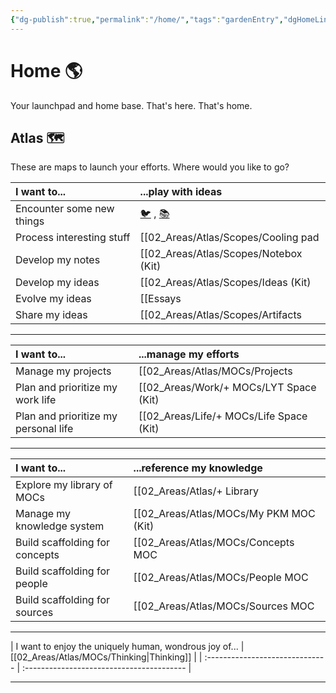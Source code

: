 ```yaml
---
{"dg-publish":true,"permalink":"/home/","tags":"gardenEntry","dgHomeLink":true,"dgPassFrontmatter":false}
---
```





# Home 🌎
Your launchpad and home base. That's here. That's home.

## Atlas 🗺
These are maps to launch your efforts. Where would you like to go?

| I want to...              | ...play with ideas                                                     |
|:------------------------- |:---------------------------------------------------------------------- |
| Encounter some new things      | [🐦](https://www.twitter.com) , [📚](https://readwise.io/lyt/) |
| Process interesting stuff | [[02_Areas/Atlas/Scopes/Cooling pad|Cooling pad]]                                                     |
| Develop my notes         | [[02_Areas/Atlas/Scopes/Notebox (Kit)|Notebox (Kit)]]                                                        |
| Develop my ideas          | [[02_Areas/Atlas/Scopes/Ideas (Kit)|Ideas (Kit)]]                                                        |
| Evolve my ideas           | [[Essays|Essays]]                                                          |
| Share my ideas         | [[02_Areas/Atlas/Scopes/Artifacts|Artifacts]]                                                       |

---

| **I want to...**                     | ...manage my efforts |
| :------------------------------------ | :-------------------- |
| Manage my projects                   | [[02_Areas/Atlas/MOCs/Projects|Projects]]       |
| Plan and prioritize my work life     | [[02_Areas/Work/+ MOCs/LYT Space (Kit)|LYT Space (Kit)]]      |
| Plan and prioritize my personal life | [[02_Areas/Life/+ MOCs/Life Space (Kit)|Life Space (Kit)]]        |

---

| I want to...                   | ...reference my knowledge |
| :------------------------------ | :---------------------------------------- |
| Explore my library of MOCs         | [[02_Areas/Atlas/+ Library|+ Library]]                            |
| Manage my knowledge system | [[02_Areas/Atlas/MOCs/My PKM MOC (Kit)|My PKM MOC (Kit)]]                           |
| Build scaffolding for concepts | [[02_Areas/Atlas/MOCs/Concepts MOC|Concepts MOC]]                         |
| Build scaffolding for people | [[02_Areas/Atlas/MOCs/People MOC|People MOC]]                           |
| Build scaffolding for sources  | [[02_Areas/Atlas/MOCs/Sources MOC|Sources MOC]]                          |

---

| I want to enjoy the uniquely human, wondrous joy of...                   | [[02_Areas/Atlas/MOCs/Thinking|Thinking]] |
| :------------------------------ | :---------------------------------------- |

---
